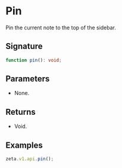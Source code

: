 # Pin

Pin the current note to the top of the sidebar.

## Signature

```TypeScript
function pin(): void;
```

## Parameters

- None.

## Returns

- Void.

## Examples

```TypeScript
zeta.v1.api.pin();
```
